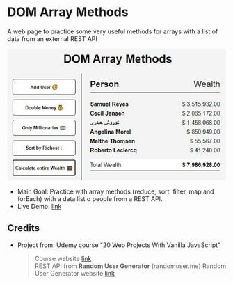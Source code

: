 # DOM Array Methods

A web page to practice some very useful methods for arrays with a list of data from an external REST API

![screenshot of the ...](./data/screenshot_01.jpg)

- Main Goal: Practice with array methods (reduce, sort, filter, map and forEach) with a data list o people from a REST API.
- Live Demo: [link](https://orses.github.io/vanilla_javascript/dom_array_methods/src/)

## Credits

- Project from: Udemy course "20 Web Projects With Vanilla JavaScript"

  > Course website [link](https://www.udemy.com/course/web-projects-with-vanilla-javascript)  
  > REST API from **Random User Generator** (randomuser.me)
  > Random User Generator website [link](https://randomuser.me/)

